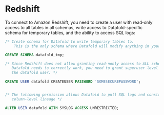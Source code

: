# Redshift

To connect to Amazon Redshift, you need to create a user with read-only access to all tables in all schemas, write access to Datafold-specific schema for temporary tables, and the ability to access SQL logs:

```sql
/* Create schema for Datafold to write temporary tables to.
    This is the only schema where Datafold will modify anything in your environment.*/

CREATE SCHEMA datafold_tmp;

/* Since Redshift does not allow granting read-nonly access to ALL schemas which
   Datafold needs to correctly work, you need to grant superuser level privilege to
   the datafold user: */
      
CREATE USER datafold CREATEUSER PASSWORD 'SOMESECUREPASSWORD';


/* The following permission allows Datafold to pull SQL logs and construct
   column-level lineage */

ALTER USER datafold WITH SYSLOG ACCESS UNRESTRICTED;
```
